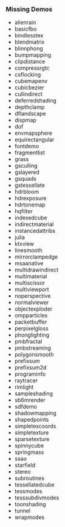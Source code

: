 ### Missing Demos

* alienrain
* basicfbo
* bindlesstex
* blendmatrix
* blinnphong
* bumpmapping
* clipdistance
* compressrgtc
* csflocking
* cubemapenv
* cubicbezier
* cullindirect
* deferredshading
* depthclamp
* dflandscape
* dispmap
* dof
* envmapsphere
* equirectangular
* fontdemo
* fragmentlist
* grass
* gsculling
* gslayered
* gsquads
* gstessellate
* hdrbloom
* hdrexposure
* hdrtonemap
* hqfilter
* indexedcube
* indirectmaterial
* instancedattribs
* julia
* ktxview
* linesmooth
* mirrorclampedge
* msaanative
* multidrawindirect
* multimaterial
* multiscissor
* multiviewport
* noperspective
* normalviewer
* objectexploder
* ompparticles
* packetbuffer
* perpixelgloss
* phonglighting
* pmbfractal
* pmbstreaming
* polygonsmooth
* prefixsum
* prefixsum2d
* programinfo
* raytracer
* rimlight
* sampleshading
* sb6mrender
* sdfdemo
* shadowmapping
* shapedpoints
* simpletexcoords
* simpletexture
* sparsetexture
* spinnycube
* springmass
* ssao
* starfield
* stereo
* subroutines
* tessellatedcube
* tessmodes
* tesssubdivmodes
* toonshading
* tunnel
* wrapmodes
